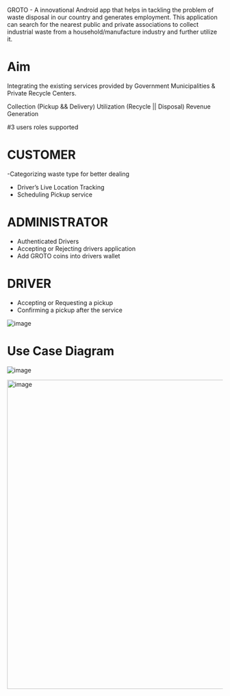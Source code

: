 
GROTO - A innovational Android app that helps in tackling the problem of waste disposal in our country and generates employment. This application can search for the nearest public and private associations to collect industrial waste from a household/manufacture industry and further utilize it. 


# Aim
Integrating the existing services provided by Government Municipalities & Private Recycle Centers.

Collection (Pickup && Delivery)
Utilization (Recycle || Disposal)
Revenue Generation

#3 users roles supported

# CUSTOMER 
-Categorizing waste type for better dealing
- Driver’s Live Location Tracking
- Scheduling Pickup service
# ADMINISTRATOR
- Authenticated Drivers 
- Accepting or Rejecting drivers application
- Add GROTO coins into drivers wallet
# DRIVER
- Accepting or Requesting a pickup
- Confirming a pickup after the service

![image](https://user-images.githubusercontent.com/53271193/222927224-460fe90b-9e03-470f-8f8b-f4e3f7c7dcb1.png)
# Use Case Diagram
![image](https://user-images.githubusercontent.com/53271193/222927243-38b545d5-973e-4b6f-ad97-abb1f1c721ad.png)

<img width="720" alt="image" src="https://user-images.githubusercontent.com/53271193/222927292-0003e2ed-b82b-4716-8d49-7d11011b388f.png">




